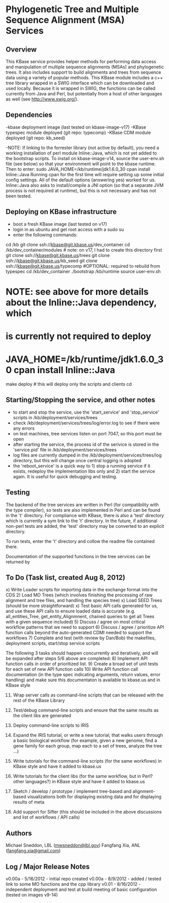 
Phylogenetic Tree and Multiple Sequence Alignment (MSA) Services
=============================================

Overview
----------
This KBase service provides helper methods for performing data access and manipulation 
of multiple sequence alignments (MSAs) and phylogenetic trees.  It also includes support
to build alignments and trees from sequence data using a variety of popular methods.
This KBase module includes a c++ tree library wrapped in a SWIG interface which can
be downloaded and used locally.  Because it is wrapped in SWIG, the functions can be
called currently from Java and Perl, but potentially from a host of other languages
as well (see http://www.swig.org/).


Dependencies
----------
-kbase deployment image (last tested on kbase-image-v17)
-KBase typespec module deployed (git repo: typecomp)
-KBase CDM module deployed (git repo: kb_seed)

-NOTE: If linking to the forrester library (not active by default), you need a working installation of 
 perl module Inline::Java, which is not yet added to the bootstrap
 scripts.  To install on kbase-image-v14, source the user-env.sh file (see below)
 so that your environment will point to the kbase runtime.  Then to enter:
    sudo JAVA_HOME=/kb/runtime/jdk1.6.0_30 cpan install Inline::Java
 Running cpan for the first time will require setting up some initial config settings.
 All of the default options (answering yes) worked for us.  Inline::Java also asks to
 install/compile a JNI option (so that a separate JVM process is not required at
 runtime), but this is not necessary and has not been tested.

Deploying on KBase infrastructure
----------
* boot a fresh KBase image (last tested on v17)
* login in as ubuntu and get root access with a sudo su
* enter the following commands:

cd /kb
git clone ssh://kbase@git.kbase.us/dev_container
cd /kb/dev_container/modules # note: on v17, I had to create this directory first
git clone ssh://kbase@git.kbase.us/trees
git clone ssh://kbase@git.kbase.us/kb_seed
git clone ssh://kbase@git.kbase.us/typecomp  #OPTIONAL: required to rebuild from typespec
cd /kb/dev_container
./bootstrap /kb/runtime
source user-env.sh
# NOTE: see above for more details about the Inline::Java dependency, which
# is currently not required to deploy
# JAVA_HOME=/kb/runtime/jdk1.6.0_30 cpan install Inline::Java
make deploy # this will deploy only the scripts and clients
cd 


Starting/Stopping the service, and other notes
---------------------------
* to start and stop the service, use the 'start_service' and 'stop_service'
  scripts in /kb/deployment/services/trees
* check /kb/deployment/services/trees/log/error.log to see if there were any errors
* on test machines, tree services listen on port 7047, so this port must be open
* after starting the service, the process id of the serivice is stored in the 
  'service.pid' file in /kb/deployment/services/trees
* log files are currently dumped in the /kb/deployment/services/trees/log
  directory, but this will change once central logging is adopted
* the 'reboot_service' is a quick way to 1) stop a running service if it exists,
  redeploy the implementation libs only and 2) start the service again.  It is
  useful for quick debugging and testing.


Testing
----------
The backend of the tree services are written in Perl (for compatibility with the type compiler), so
tests are also implemented in Perl and can be found in the 't' directory.  For compliance with KBase,
there is also a 'test' directory which is currently a sym link to the 't' directory.  In the future,
if additional non-perl tests are added, the 'test' directory may be converted to an explicit directory.

To run tests, enter the 't' directory and collow the readme file contained there.

Documentation of the supported functions in the tree services can be returned by 



To Do (Task list, created Aug 8, 2012)
----------
x) Write Loader scripts for importing data in the exchange format into the CDS
2) Load MO Trees (which involves finishing the processing of raw alignment and tree files, and handling the species tree)
x) Load SEED Trees (should be more straightforward)
x) Test basic API calls generated for us, and use these API calls to ensure loaded data is accurate
    (e.g. all_entities_Tree, get_entity_Alignmnent, chained queries to get all Trees with a given sequence included)
5) Discuss / agree on most critical workflow patterns that we need to support
6) Discuss / agree / prioritize API function calls beyond the auto-generated CDMI needed to support the workflows
7) Complete and test (with review by Dan/Bob) the makefiles, deployment scripts, start/stop service scripts

The following 3 tasks should happen concurrently and iteratively, and will be expanded after steps 5/6 above are completed:
8) Implement API function calls in order of prioritized list.
9) Create a broad set of unit tests for each set of new API function calls
10) Write API function call documentation (in the type spec indicating arguments, return values, error handling) and make sure
    this documentaton is available to kbase.us and in KBase style

11) Wrap server calls as command-line scripts that can be released with the rest of the KBase Library
12) Test/debug command-line scripts and ensure that the same results as the client libs are generated
13) Deploy command-line scripts to IRIS

14) Expand the IRIS tutorial, or write a new tutorial, that walks users through a basic biological workflow
     (for example, given a new genome, find a gene family for each group, map each to a set of trees, analyze the tree ...)
15) Write tutorials for the command-line scripts (for the same workflows) in KBase style and have it added to kbase.us
16) Write tutorials for the client libs (for the same workflow, but in Perl? other languages?) in KBase style and have it added to kbase.us

17) Sketch / develop / prototype / implement tree-based and alignment-based visualizations both for displaying existing data
    and for displaying results of meta
    
18) Add support for Sifter (this should be included in the above discussions and list of workflows / API calls)




Authors
---------
Michael Sneddon, LBL (mwsneddon@lbl.gov)
Fangfang Xia, ANL (fangfang.xia@gmail.com)


Log / Major Release Notes
---------
v0.00a - 5/16/2012 - initial repo created
v0.00a - 8/9/2012 - added / tested link to some MO functions and the cpp library
v0.01  - 8/16/2012 - independent deployment and test at build meeting of basic configuration (tested on images v9-14)
